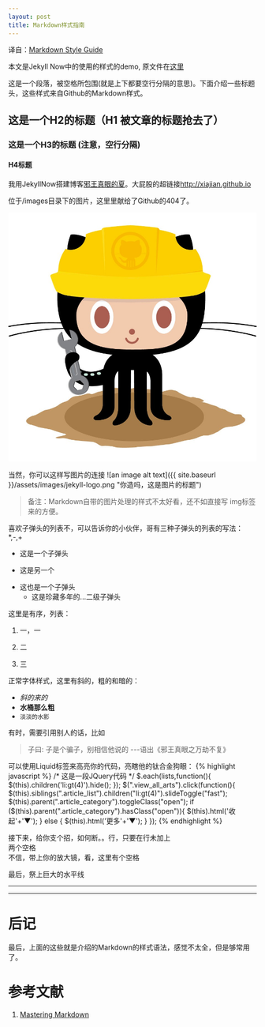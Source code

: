 ```yaml
---
layout: post
title: Markdown样式指南
---
```

译自：[Markdown Style Guide](http://www.jekyllnow.com/Markdown-Style-Guide/)

本文是Jekyll Now中的使用的样式的demo, 原文件在[这里](https://raw.githubusercontent.com/barryclark/www.jekyllnow.com/gh-pages/_posts/2014-6-19-Markdown-Style-Guide.md)

这是一个段落，被空格所包围(就是上下都要空行分隔的意思)。下面介绍一些标题头，这些样式来自Github的Markdown样式。

## 这是一个H2的标题（H1 被文章的标题抢去了）

### 这是一个H3的标题 (注意，空行分隔)

#### H4标题

我用JekyllNow搭建博客[邪王真眼的夏](http://xiajian.github.io)。大屁股的超链接<http://xiajian.github.io>

位于/images目录下的图片，这里里献给了Github的404了。

<div class="site-avatar">
  <img src="/assets/images/404.jpg" />
</div>

当然，你可以这样写图片的连接
![an image alt text]({{ site.baseurl }}/assets/images/jekyll-logo.png "你造吗，这是图片的标题")

> 备注：Markdown自带的图片处理的样式不太好看，还不如直接写 img标签来的方便。

喜欢子弹头的列表不，可以告诉你的小伙伴，哥有三种子弹头的列表的写法：*,-,+

* 这是一个子弹头

- 这是另一个

+ 这也是一个子弹头
  - 这是珍藏多年的...二级子弹头

这里是有序，列表：

1. 一，一

2. 二

3. 三

正常字体样式，这里有斜的，粗的和暗的：  
- _斜的来的_  
- **水桶那么粗**  
- `淡淡的水影`   

有时，需要引用别人的话，比如

> 子曰:  子是个骗子，别相信他说的
>  ---语出《邪王真眼之万劫不复》

可以使用Liquid标签来高亮你的代码，亮瞎他的钛合金狗眼：
{% highlight javascript %}
/* 这是一段JQuery代码 */
$.each(lists,function(){
	$(this).children('li:gt(4)').hide();
});
$(".view_all_arts").click(function(){
	$(this).siblings(".article_list").children("li:gt(4)").slideToggle("fast");
	$(this).parent(".article_category").toggleClass("open");
	if ($(this).parent(".article_category").hasClass("open")){
		$(this).html('收起'+'<span class="icon open_icon">▼</span>');
	} else {
		$(this).html('更多'+'<span class="icon open_icon">▼</span>');
	}
});
{% endhighlight %}

接下来，给你支个招，如何断。。行，只要在行未加上  
两个空格  
不信，带上你的放大镜，看，这里有个空格  

最后，祭上巨大的水平线

----
****

# 后记 

最后，上面的这些就是介绍的Markdown的样式语法，感觉不太全，但是够常用了。

# 参考文献
1. [Mastering Markdown](https://guides.github.com/features/mastering-markdown/)
